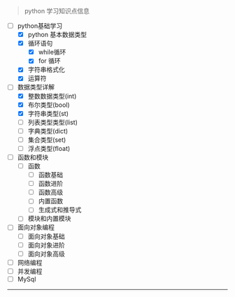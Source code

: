 
> python 学习知识点信息

- [ ] python基础学习
  - [X] python 基本数据类型
  - [X] 循环语句
    - [X] while循环
    - [x] for 循环
  - [x] 字符串格式化
  - [x] 运算符
- [ ] 数据类型详解
  - [x] 整数数据类型(int)
  - [x] 布尔类型(bool)
  - [x] 字符串类型(st)
  - [ ] 列表类型类型(list)
  - [ ] 字典类型(dict)
  - [ ] 集合类型(set)
  - [ ] 浮点类型(float)
- [ ] 函数和模块
  - [ ] 函数
    - [ ] 函数基础
    - [ ] 函数进阶
    - [ ] 函数高级
    - [ ] 内置函数
    - [ ] 生成式和推导式
  - [ ] 模块和内置模块
- [ ] 面向对象编程
  - [ ] 面向对象基础
  - [ ] 面向对象进阶
  - [ ] 面向对象高级
- [ ] 网络编程
- [ ] 并发编程
- [ ] MySql

---
